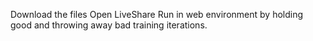 Download the files
Open LiveShare
Run in web environment by holding good and throwing away bad training iterations.
